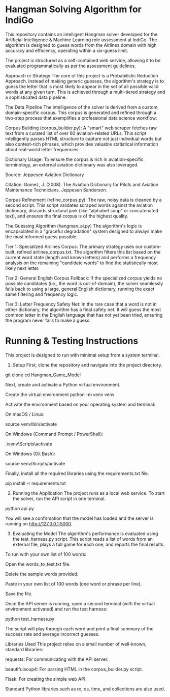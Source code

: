 # Hangman Solving Algorithm for IndiGo
This repository contains an intelligent Hangman solver developed for the Artificial Intelligence & Machine Learning role assessment at IndiGo. The algorithm is designed to guess words from the Airlines domain with high accuracy and efficiency, operating within a six-guess limit.

The project is structured as a self-contained web service, allowing it to be evaluated programmatically as per the assessment guidelines.

Approach or Strategy
The core of this project is a Probabilistic Reduction Approach. Instead of making generic guesses, the algorithm's strategy is to guess the letter that is most likely to appear in the set of all possible valid words at any given turn. This is achieved through a multi-tiered strategy and a sophisticated data pipeline.

The Data Pipeline
The intelligence of the solver is derived from a custom, domain-specific corpus. This corpus is generated and refined through a two-step process that exemplifies a professional data science workflow:

Corpus Building (corpus_builder.py): A "smart" web scraper fetches raw text from a curated list of over 60 aviation-related URLs. This script intelligently parses HTML structure to capture not just individual words but also context-rich phrases, which provides valuable statistical information about real-world letter frequencies.

Dictionary Usage: To ensure the corpus is rich in aviation-specific terminology, an external aviation dictionary was also leveraged.

Source: Jeppesen Aviation Dictionary

Citation: Gomez, J. (2008). The Aviation Dictionary for Pilots and Aviation Maintenance Technicians. Jeppesen Sanderson.

Corpus Refinement (refine_corpus.py): The raw, noisy data is cleaned by a second script. This script validates scraped words against the aviation dictionary, discards structural junk (like "alphabet soup" or concatenated text), and ensures the final corpus is of the highest quality.

The Guessing Algorithm (hangman_ai.py)
The algorithm's logic is encapsulated in a "graceful degradation" system designed to always make the most informed guess possible:

Tier 1: Specialized Airlines Corpus: The primary strategy uses our custom-built, refined airlines_corpus.txt. The algorithm filters this list based on the current word state (length and known letters) and performs a frequency analysis on the remaining "candidate words" to find the statistically most likely next letter.

Tier 2: General English Corpus Fallback: If the specialized corpus yields no possible candidates (i.e., the word is out-of-domain), the solver seamlessly falls back to using a large, general English dictionary, running the exact same filtering and frequency logic.

Tier 3: Letter Frequency Safety Net: In the rare case that a word is not in either dictionary, the algorithm has a final safety net. It will guess the most common letter in the English language that has not yet been tried, ensuring the program never fails to make a guess.

# Running & Testing Instructions
This project is designed to run with minimal setup from a system terminal.

1. Setup
First, clone the repository and navigate into the project directory.

git clone <your-repo-url>
cd Hangman_Game_Model

Next, create and activate a Python virtual environment.

Create the virtual environment
python -m venv venv

Activate the environment based on your operating system and terminal:

On macOS / Linux:

source venv/bin/activate

On Windows (Command Prompt / PowerShell):

.\venv\Scripts\activate

On Windows (Git Bash):

source venv/Scripts/activate

Finally, install all the required libraries using the requirements.txt file.

pip install -r requirements.txt

2. Running the Application
The project runs as a local web service. To start the solver, run the API script in one terminal.

python api.py

You will see a confirmation that the model has loaded and the server is running on http://127.0.0.1:5000.

3. Evaluating the Model
The algorithm's performance is evaluated using the test_harness.py script. This script reads a list of words from an external file, plays a full game for each one, and reports the final results.

To run with your own list of 100 words:

Open the words_to_test.txt file.

Delete the sample words provided.

Paste in your own list of 100 words (one word or phrase per line).

Save the file.

Once the API server is running, open a second terminal (with the virtual environment activated) and run the test harness:

python test_harness.py

The script will play through each word and print a final summary of the success rate and average incorrect guesses.

Libraries Used
This project relies on a small number of well-known, standard libraries:

requests: For communicating with the API server.

beautifulsoup4: For parsing HTML in the corpus_builder.py script.

Flask: For creating the simple web API.

Standard Python libraries such as re, os, time, and collections are also used.
